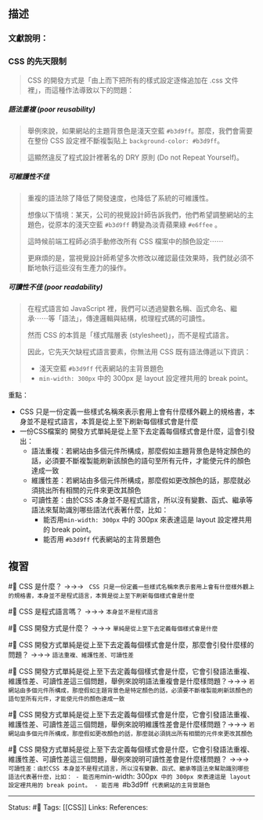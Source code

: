 

## 描述


### 文獻說明：

### CSS 的先天限制

> CSS 的開發方式是「由上而下把所有的樣式設定逐條追加在 .css 文件裡」，而這種作法導致以下的問題：

##### 語法重複 (poor reusability)

> 舉例來說，如果網站的主題背景色是淺天空藍 `#b3d9ff`。那麼，我們會需要在整份 CSS 設定裡不斷複製貼上 `background-color: #b3d9ff`。
> 
> 這顯然違反了程式設計裡著名的 DRY 原則 (Do not Repeat Yourself)。

##### 可維護性不佳

> 重複的語法除了降低了開發速度，也降低了系統的可維護性。
> 
> 想像以下情境：某天，公司的視覺設計師告訴我們，他們希望調整網站的主題色，從原本的淺天空藍 `#b3d9ff` 轉變為淡青蘋果綠 `#e6ffee` 。
> 
> 這時候前端工程師必須手動修改所有 CSS 檔案中的顏色設定⋯⋯
> 
> 更麻煩的是，當視覺設計師希望多次修改以確認最佳效果時，我們就必須不斷地執行這些沒有生產力的操作。

##### 可讀性不佳 (poor readability)

> 在程式語言如 JavaScript 裡，我們可以透過變數名稱、函式命名、繼承⋯⋯等「語法」，傳達邏輯與結構，梳理程式碼的可讀性。
> 
> 然而 CSS 的本質是「樣式階層表 (stylesheet)」，而不是程式語言。
> 
> 因此，它先天欠缺程式語言要素，你無法用 CSS 既有語法傳遞以下資訊：
> -   淺天空藍 `#b3d9ff` 代表網站的主背景題色
> -   `min-width: 300px` 中的 300px 是 layout 設定裡共用的 break point。


重點：
- CSS 只是一份定義一些樣式名稱來表示套用上會有什麼樣外觀上的規格書，本身並不是程式語言，本質是從上至下刷新每個樣式會是什麼
- 一份CSS檔案的 開發方式單純是從上至下去定義每個樣式會是什麼，這會引發出：
	- 語法重複：若網站由多個元件所構成，那麼假如主題背景色是特定顏色的話，必須要不斷複製能刷新該顏色的語句至所有元件，才能使元件的顏色達成一致
	- 維護性差：若網站由多個元件所構成，那麼假如更改顏色的話，那麼就必須挑出所有相關的元件來更改其顏色
	- 可讀性差：由於CSS 本身並不是程式語言，所以沒有變數、函式、繼承等語法來幫助識別哪些語法代表著什麼，比如：
		- 能否用`min-width: 300px` 中的 300px 來表達這是 layout 設定裡共用的 break point。
		- 能否用 `#b3d9ff` 代表網站的主背景題色

## 複習
#🧠 CSS 是什麼？ ->->-> ` CSS 只是一份定義一些樣式名稱來表示套用上會有什麼樣外觀上的規格書，本身並不是程式語言，本質是從上至下刷新每個樣式會是什麼`

#🧠 CSS 是程式語言嗎？  ->->-> `本身並不是程式語言`

#🧠 CSS  開發方式是什麼？ ->->-> `單純是從上至下去定義每個樣式會是什麼`

#🧠 CSS  開發方式單純是從上至下去定義每個樣式會是什麼，那麼會引發什麼樣的問題？ ->->-> `語法重複、維護性差、可讀性差`

#🧠 CSS  開發方式單純是從上至下去定義每個樣式會是什麼，它會引發語法重複、維護性差、可讀性差這三個問題，舉例來說明語法重複會是什麼樣問題？->->-> `若網站由多個元件所構成，那麼假如主題背景色是特定顏色的話，必須要不斷複製能刷新該顏色的語句至所有元件，才能使元件的顏色達成一致`

#🧠 CSS  開發方式單純是從上至下去定義每個樣式會是什麼，它會引發語法重複、維護性差、可讀性差這三個問題，舉例來說明維護性差會是什麼樣問題？->->-> `若網站由多個元件所構成，那麼假如更改顏色的話，那麼就必須挑出所有相關的元件來更改其顏色`

#🧠 CSS  開發方式單純是從上至下去定義每個樣式會是什麼，它會引發語法重複、維護性差、可讀性差這三個問題，舉例來說明可讀性差會是什麼樣問題？ ->->-> `可讀性差：由於CSS 本身並不是程式語言，所以沒有變數、函式、繼承等語法來幫助識別哪些語法代表著什麼，比如： - 能否用`min\-width: 300px` 中的 300px 來表達這是 layout 設定裡共用的 break point。 - 能否用 `\#b3d9ff` 代表網站的主背景題色`


---
Status: #🌱 
Tags:
[[CSS]]
Links:
References: